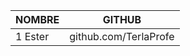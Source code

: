 | **NOMBRE**                |      **GITHUB**                         |
|---------------------------|-----------------------------------------|
| 1 Ester  |  github.com/TerlaProfe   |

